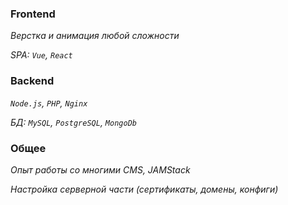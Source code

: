 ### Frontend

_Верстка и анимация любой сложности_

_SPA: `Vue`, `React`_

### Backend

_`Node.js`, `PHP`, `Nginx`_

_БД: `MySQL`, `PostgreSQL`, `MongoDb`_

### Общее

_Опыт работы со многими CMS, JAMStack_

_Настройка серверной части (сертификаты, домены, конфиги)_